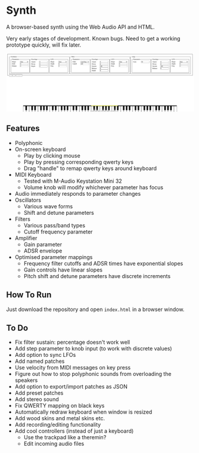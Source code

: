# Synth

A browser-based synth using the Web Audio API and HTML.

Very early stages of development.  Known bugs.  Need to get a working prototype quickly, will fix later.

![synth screenshot](./images/screenshot2.png)

## Features

* Polyphonic
* On-screen keyboard
    * Play by clicking mouse
    * Play by pressing corresponding qwerty keys
    * Drag "handle" to remap qwerty keys around keyboard
* MIDI Keyboard
    * Tested with M-Audio Keystation Mini 32
    * Volume knob will modify whichever parameter has focus
* Audio immediately responds to parameter changes
* Oscillators
    * Various wave forms
    * Shift and detune parameters
* Filters
    * Various pass/band types
    * Cutoff frequency parameter
* Amplifier
    * Gain parameter
    * ADSR envelope
* Optimised parameter mappings
    * Frequency filter cutoffs and ADSR times have exponential slopes
    * Gain controls have linear slopes
    * Pitch shift and detune parameters have discrete increments

## How To Run

Just download the repository and open `index.html` in a browser window.

## To Do

* Fix filter sustain: percentage doesn't work well
* Add step parameter to knob input (to work with discrete values)
* Add option to sync LFOs
* Add named patches
* Use velocity from MIDI messages on key press
* Figure out how to stop polyphonic sounds from overloading the speakers
* Add option to export/import patches as JSON
* Add preset patches
* Add stereo sound
* Fix QWERTY mapping on black keys
* Automatically redraw keyboard when window is resized
* Add wood skins and metal skins etc.
* Add recording/editing functionality
* Add cool controllers (instead of just a keyboard)
    * Use the trackpad like a theremin?
    * Edit incoming audio files

